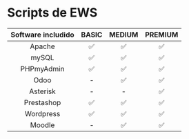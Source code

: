 # Scripts de EWS


|   Software includido    |    BASIC           |       MEDIUM       |   PREMIUM          |
|:-----------------------:|:------------------:|:------------------:|:------------------:|
| Apache                  | :white_check_mark: | :white_check_mark: | :white_check_mark: | 
| mySQL                   | :white_check_mark: | :white_check_mark: | :white_check_mark: | 
| PHPmyAdmin              | :white_check_mark: | :white_check_mark: | :white_check_mark: |
| Odoo                    |          -         | :white_check_mark: | :white_check_mark: | 
| Asterisk                |          -         |         -          | :white_check_mark: | 
| Prestashop              | :white_check_mark: | :white_check_mark: | :white_check_mark: | 
| Wordpress               | :white_check_mark: | :white_check_mark: | :white_check_mark: | 
| Moodle                  |          -         | :white_check_mark: | :white_check_mark: | 
